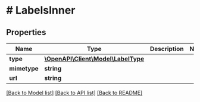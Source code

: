 # # LabelsInner

## Properties

Name | Type | Description | Notes
------------ | ------------- | ------------- | -------------
**type** | [**\OpenAPI\Client\Model\LabelType**](LabelType.md) |  |
**mimetype** | **string** |  |
**url** | **string** |  |

[[Back to Model list]](../../README.md#models) [[Back to API list]](../../README.md#endpoints) [[Back to README]](../../README.md)
